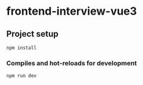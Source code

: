 # frontend-interview-vue3

## Project setup
```
npm install
```

### Compiles and hot-reloads for development
```
npm run dev
```
